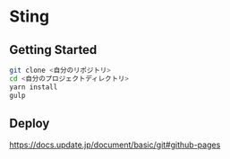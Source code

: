 # Sting

## Getting Started

```bash
git clone <自分のリポジトリ>
cd <自分のプロジェクトディレクトリ>
yarn install
gulp
```

## Deploy

https://docs.update.jp/document/basic/git#github-pages

